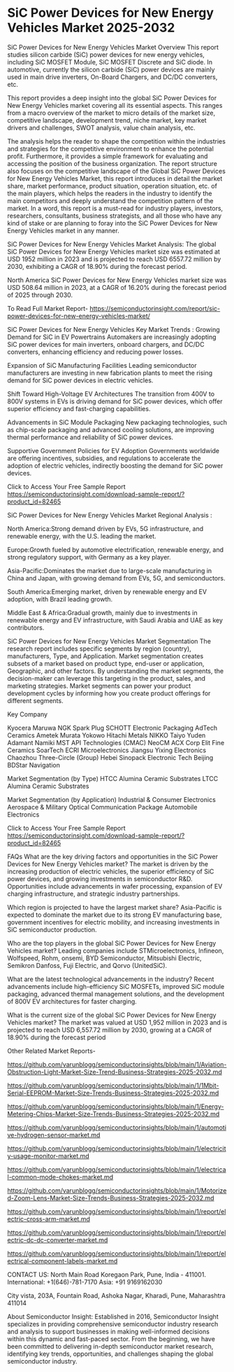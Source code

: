 <h1>SiC Power Devices for New Energy Vehicles Market 2025-2032</h1>
SiC Power Devices for New Energy Vehicles Market Overview
This report studies silicon carbide (SiC) power devices for new energy vehicles, including SiC MOSFET Module, SiC MOSFET Discrete and SiC diode. In automotive, currently the silicon carbide (SiC) power devices are mainly used in main drive inverters, On-Board Chargers, and DC/DC converters, etc.

This report provides a deep insight into the global SiC Power Devices for New Energy Vehicles market covering all its essential aspects. This ranges from a macro overview of the market to micro details of the market size, competitive landscape, development trend, niche market, key market drivers and challenges, SWOT analysis, value chain analysis, etc.

The analysis helps the reader to shape the competition within the industries and strategies for the competitive environment to enhance the potential profit. Furthermore, it provides a simple framework for evaluating and accessing the position of the business organization. The report structure also focuses on the competitive landscape of the Global SiC Power Devices for New Energy Vehicles Market, this report introduces in detail the market share, market performance, product situation, operation situation, etc. of the main players, which helps the readers in the industry to identify the main competitors and deeply understand the competition pattern of the market.
In a word, this report is a must-read for industry players, investors, researchers, consultants, business strategists, and all those who have any kind of stake or are planning to foray into the SiC Power Devices for New Energy Vehicles market in any manner.

SiC Power Devices for New Energy Vehicles Market Analysis:
The global SiC Power Devices for New Energy Vehicles market size was estimated at USD 1952 million in 2023 and is projected to reach USD 6557.72 million by 2030, exhibiting a CAGR of 18.90% during the forecast period.

North America SiC Power Devices for New Energy Vehicles market size was USD 508.64 million in 2023, at a CAGR of 16.20% during the forecast period of 2025 through 2030.

To Read Full Market Report-
https://semiconductorinsight.com/report/sic-power-devices-for-new-energy-vehicles-market/

SiC Power Devices for New Energy Vehicles Key Market Trends :
Growing Demand for SiC in EV Powertrains
Automakers are increasingly adopting SiC power devices for main inverters, onboard chargers, and DC/DC converters, enhancing efficiency and reducing power losses.

Expansion of SiC Manufacturing Facilities
Leading semiconductor manufacturers are investing in new fabrication plants to meet the rising demand for SiC power devices in electric vehicles.

Shift Toward High-Voltage EV Architectures
The transition from 400V to 800V systems in EVs is driving demand for SiC power devices, which offer superior efficiency and fast-charging capabilities.

Advancements in SiC Module Packaging
New packaging technologies, such as chip-scale packaging and advanced cooling solutions, are improving thermal performance and reliability of SiC power devices.

Supportive Government Policies for EV Adoption
Governments worldwide are offering incentives, subsidies, and regulations to accelerate the adoption of electric vehicles, indirectly boosting the demand for SiC power devices.

Click to Access Your Free Sample Report
https://semiconductorinsight.com/download-sample-report/?product_id=82465

SiC Power Devices for New Energy Vehicles Market Regional Analysis :

North America:Strong demand driven by EVs, 5G infrastructure, and renewable energy, with the U.S. leading the market.

Europe:Growth fueled by automotive electrification, renewable energy, and strong regulatory support, with Germany as a key player.

Asia-Pacific:Dominates the market due to large-scale manufacturing in China and Japan, with growing demand from EVs, 5G, and semiconductors.

South America:Emerging market, driven by renewable energy and EV adoption, with Brazil leading growth.

Middle East & Africa:Gradual growth, mainly due to investments in renewable energy and EV infrastructure, with Saudi Arabia and UAE as key contributors.

SiC Power Devices for New Energy Vehicles Market Segmentation
The research report includes specific segments by region (country), manufacturers, Type, and Application. Market segmentation creates subsets of a market based on product type, end-user or application, Geographic, and other factors. By understanding the market segments, the decision-maker can leverage this targeting in the product, sales, and marketing strategies. Market segments can power your product development cycles by informing how you create product offerings for different segments.

Key Company

Kyocera
Maruwa
NGK Spark Plug
SCHOTT Electronic Packaging
AdTech Ceramics
Ametek
Murata
Yokowo
Hitachi Metals
NIKKO
Taiyo Yuden
Adamant Namiki
MST
API Technologies (CMAC)
NeoCM
ACX Corp
Elit Fine Ceramics
SoarTech
ECRI Microelectronics
Jiangsu Yixing Electronics
Chaozhou Three-Circle (Group)
Hebei Sinopack Electronic Tech
Beijing BDStar Navigation

Market Segmentation (by Type)
HTCC Alumina Ceramic Substrates
LTCC Alumina Ceramic Substrates

Market Segmentation (by Application)
Industrial & Consumer Electronics
Aerospace & Military
Optical Communication Package
Automobile Electronics

Click to Access Your Free Sample Report
https://semiconductorinsight.com/download-sample-report/?product_id=82465

FAQs
What are the key driving factors and opportunities in the SiC Power Devices for New Energy Vehicles market?
The market is driven by the increasing production of electric vehicles, the superior efficiency of SiC power devices, and growing investments in semiconductor R&D. Opportunities include advancements in wafer processing, expansion of EV charging infrastructure, and strategic industry partnerships.

Which region is projected to have the largest market share?
Asia-Pacific is expected to dominate the market due to its strong EV manufacturing base, government incentives for electric mobility, and increasing investments in SiC semiconductor production.

Who are the top players in the global SiC Power Devices for New Energy Vehicles market?
Leading companies include STMicroelectronics, Infineon, Wolfspeed, Rohm, onsemi, BYD Semiconductor, Mitsubishi Electric, Semikron Danfoss, Fuji Electric, and Qorvo (UnitedSiC).

What are the latest technological advancements in the industry?
Recent advancements include high-efficiency SiC MOSFETs, improved SiC module packaging, advanced thermal management solutions, and the development of 800V EV architectures for faster charging.

What is the current size of the global SiC Power Devices for New Energy Vehicles market?
The market was valued at USD 1,952 million in 2023 and is projected to reach USD 6,557.72 million by 2030, growing at a CAGR of 18.90% during the forecast period

Other Related Market Reports-

https://github.com/varunblogg/semiconductorinsights/blob/main/1/Aviation-Obstruction-Light-Market-Size-Trend-Business-Strategies-2025-2032.md

https://github.com/varunblogg/semiconductorinsights/blob/main/1/1Mbit-Serial-EEPROM-Market-Size-Trends-Business-Strategies-2025-2032.md

https://github.com/varunblogg/semiconductorinsights/blob/main/1/Energy-Metering-Chips-Market-Size-Trends-Business-Strategies-2025-2032.md

https://github.com/varunblogg/semiconductorinsights/blob/main/1/automotive-hydrogen-sensor-market.md

https://github.com/varunblogg/semiconductorinsights/blob/main/1/electricity-usage-monitor-market.md

https://github.com/varunblogg/semiconductorinsights/blob/main/1/electrical-common-mode-chokes-market.md

https://github.com/varunblogg/semiconductorinsights/blob/main/1/Motorized-Zoom-Lens-Market-Size-Trends-Business-Strategies-2025-2032.md

https://github.com/varunblogg/semiconductorinsights/blob/main/1/report/electric-cross-arm-market.md

https://github.com/varunblogg/semiconductorinsights/blob/main/1/report/electric-dc-dc-converter-market.md

https://github.com/varunblogg/semiconductorinsights/blob/main/1/report/electrical-component-labels-market.md

CONTACT US:
North Main Road Koregaon Park, Pune, India - 411001.
International: +1(646)-781-7170
Asia: +91 9169162030

City vista, 203A, Fountain Road, Ashoka Nagar, Kharadi, Pune, Maharashtra 411014

About Semiconductor Insight:
Established in 2016, Semiconductor Insight specializes in providing comprehensive semiconductor industry research and analysis to support businesses in making well-informed decisions within this dynamic and fast-paced sector. From the beginning, we have been committed to delivering in-depth semiconductor market research, identifying key trends, opportunities, and challenges shaping the global semiconductor industry.
